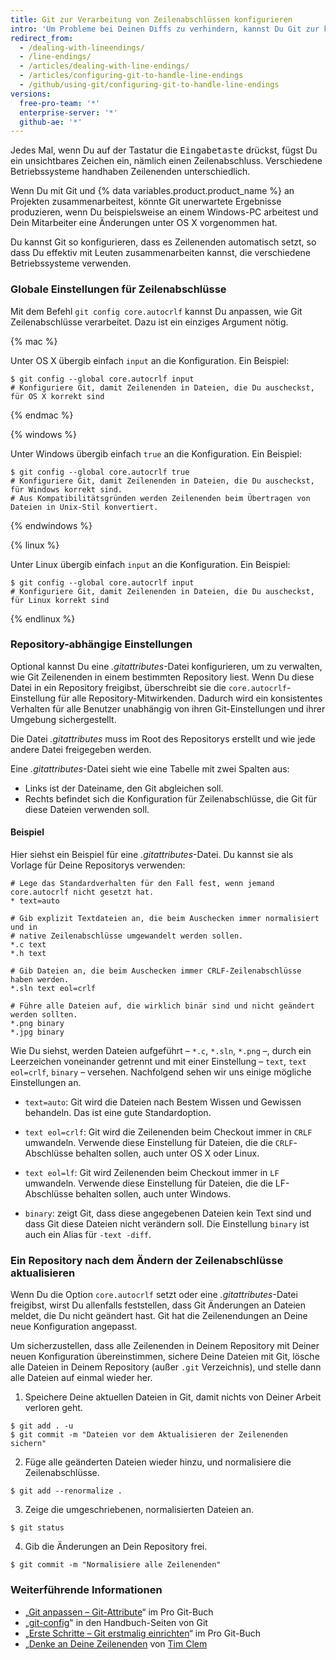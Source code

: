 ```yaml
---
title: Git zur Verarbeitung von Zeilenabschlüssen konfigurieren
intro: 'Um Probleme bei Deinen Diffs zu verhindern, kannst Du Git zur korrekten Verarbeitung von Zeilenabschlüssen konfigurieren.'
redirect_from:
  - /dealing-with-lineendings/
  - /line-endings/
  - /articles/dealing-with-line-endings/
  - /articles/configuring-git-to-handle-line-endings
  - /github/using-git/configuring-git-to-handle-line-endings
versions:
  free-pro-team: '*'
  enterprise-server: '*'
  github-ae: '*'
---
```


Jedes Mal, wenn Du auf der Tastatur die <kbd>Eingabetaste</kbd> drückst, fügst Du ein unsichtbares Zeichen ein, nämlich einen Zeilenabschluss. Verschiedene Betriebssysteme handhaben Zeilenenden unterschiedlich.

Wenn Du mit Git und {% data variables.product.product_name %} an Projekten zusammenarbeitest, könnte Git unerwartete Ergebnisse produzieren, wenn Du beispielsweise an einem Windows-PC arbeitest und Dein Mitarbeiter eine Änderungen unter OS X vorgenommen hat.

Du kannst Git so konfigurieren, dass es Zeilenenden automatisch setzt, so dass Du effektiv mit Leuten zusammenarbeiten kannst, die verschiedene Betriebssysteme verwenden.

### Globale Einstellungen für Zeilenabschlüsse

Mit dem Befehl `git config core.autocrlf` kannst Du anpassen, wie Git Zeilenabschlüsse verarbeitet. Dazu ist ein einziges Argument nötig.

{% mac %}

Unter OS X übergib einfach `input` an die Konfiguration. Ein Beispiel:

```shell
$ git config --global core.autocrlf input
# Konfiguriere Git, damit Zeilenenden in Dateien, die Du auscheckst, für OS X korrekt sind
```

{% endmac %}

{% windows %}

Unter Windows übergib einfach `true` an die Konfiguration. Ein Beispiel:

```shell
$ git config --global core.autocrlf true
# Konfiguriere Git, damit Zeilenenden in Dateien, die Du auscheckst, für Windows korrekt sind.
# Aus Kompatibilitätsgründen werden Zeilenenden beim Übertragen von Dateien in Unix-Stil konvertiert.
```

{% endwindows %}

{% linux %}

Unter Linux übergib einfach `input` an die Konfiguration. Ein Beispiel:

```shell
$ git config --global core.autocrlf input
# Konfiguriere Git, damit Zeilenenden in Dateien, die Du auscheckst, für Linux korrekt sind
```

{% endlinux %}

### Repository-abhängige Einstellungen

Optional kannst Du eine *.gitattributes*-Datei konfigurieren, um zu verwalten, wie Git Zeilenenden in einem bestimmten Repository liest. Wenn Du diese Datei in ein Repository freigibst, überschreibt sie die `core.autocrlf`-Einstellung für alle Repository-Mitwirkenden. Dadurch wird ein konsistentes Verhalten für alle Benutzer unabhängig von ihren Git-Einstellungen und ihrer Umgebung sichergestellt.

Die Datei *.gitattributes* muss im Root des Repositorys erstellt und wie jede andere Datei freigegeben werden.

Eine *.gitattributes*-Datei sieht wie eine Tabelle mit zwei Spalten aus:

* Links ist der Dateiname, den Git abgleichen soll.
* Rechts befindet sich die Konfiguration für Zeilenabschlüsse, die Git für diese Dateien verwenden soll.

#### Beispiel

Hier siehst ein Beispiel für eine *.gitattributes*-Datei. Du kannst sie als Vorlage für Deine Repositorys verwenden:

```
# Lege das Standardverhalten für den Fall fest, wenn jemand core.autocrlf nicht gesetzt hat.
* text=auto

# Gib explizit Textdateien an, die beim Auschecken immer normalisiert und in
# native Zeilenabschlüsse umgewandelt werden sollen.
*.c text
*.h text

# Gib Dateien an, die beim Auschecken immer CRLF-Zeilenabschlüsse haben werden.
*.sln text eol=crlf

# Führe alle Dateien auf, die wirklich binär sind und nicht geändert werden sollten.
*.png binary
*.jpg binary
```

Wie Du siehst, werden Dateien aufgeführt – `*.c`, `*.sln`, `*.png` –, durch ein Leerzeichen voneinander getrennt und mit einer Einstellung – `text`, `text eol=crlf`, `binary` – versehen. Nachfolgend sehen wir uns einige mögliche Einstellungen an.

- `text=auto`: Git wird die Dateien nach Bestem Wissen und Gewissen behandeln. Das ist eine gute Standardoption.

- `text eol=crlf`: Git wird die Zeilenenden beim Checkout immer in `CRLF` umwandeln. Verwende diese Einstellung für Dateien, die die `CRLF`-Abschlüsse behalten sollen, auch unter OS X oder Linux.

- `text eol=lf`: Git wird Zeilenenden beim Checkout immer in `LF` umwandeln. Verwende diese Einstellung für Dateien, die die LF-Abschlüsse behalten sollen, auch unter Windows.

- `binary`: zeigt Git, dass diese angegebenen Dateien kein Text sind und dass Git diese Dateien nicht verändern soll. Die Einstellung `binary` ist auch ein Alias für `-text -diff`.

### Ein Repository nach dem Ändern der Zeilenabschlüsse aktualisieren

Wenn Du die Option `core.autocrlf` setzt oder eine *.gitattributes*-Datei freigibst, wirst Du allenfalls feststellen, dass Git Änderungen an Dateien meldet, die Du nicht geändert hast. Git hat die Zeilenendungen an Deine neue Konfiguration angepasst.

Um sicherzustellen, dass alle Zeilenenden in Deinem Repository mit Deiner neuen Konfiguration übereinstimmen, sichere Deine Dateien mit Git, lösche alle Dateien in Deinem Repository (außer `.git` Verzeichnis), und stelle dann alle Dateien auf einmal wieder her.

1. Speichere Deine aktuellen Dateien in Git, damit nichts von Deiner Arbeit verloren geht.
  ```shell
  $ git add . -u
  $ git commit -m "Dateien vor dem Aktualisieren der Zeilenenden sichern"
  ```
2. Füge alle geänderten Dateien wieder hinzu, und normalisiere die Zeilenabschlüsse.
  ```shell
  $ git add --renormalize .
  ```
3. Zeige die umgeschriebenen, normalisierten Dateien an.
  ```shell
  $ git status
  ```
4. Gib die Änderungen an Dein Repository frei.
  ```shell
  $ git commit -m "Normalisiere alle Zeilenenden"
  ```

### Weiterführende Informationen

- „[Git anpassen – Git-Attribute](https://git-scm.com/book/en/Customizing-Git-Git-Attributes)“ im Pro Git-Buch
- „[git-config](https://git-scm.com/docs/git-config)" in den Handbuch-Seiten von Git
- „[Erste Schritte – Git erstmalig einrichten](https://git-scm.com/book/en/Getting-Started-First-Time-Git-Setup)“ im Pro Git-Buch
- „[Denke an Deine Zeilenenden](http://adaptivepatchwork.com/2012/03/01/mind-the-end-of-your-line/) von [Tim Clem](https://github.com/tclem)

